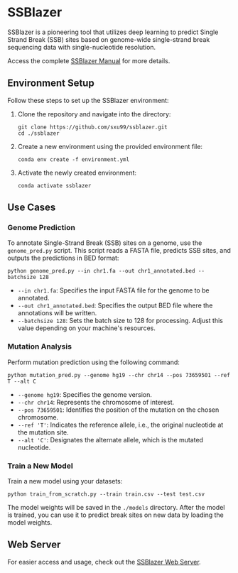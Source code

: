 # SSBlazer

SSBlazer is a pioneering tool that utilizes deep learning to predict Single Strand Break (SSB) sites based on genome-wide single-strand break sequencing data with single-nucleotide resolution. 

Access the complete [SSBlazer Manual](https://sxu99.gitbook.io/ssblazer/) for more details.

## Environment Setup

Follow these steps to set up the SSBlazer environment:

1. Clone the repository and navigate into the directory:

    ```
    git clone https://github.com/sxu99/ssblazer.git
    cd ./ssblazer
    ```

2. Create a new environment using the provided environment file:

    ```
    conda env create -f environment.yml
    ```

3. Activate the newly created environment:

    ```
    conda activate ssblazer
    ```

## Use Cases

### Genome Prediction

To annotate Single-Strand Break (SSB) sites on a genome, use the `genome_pred.py` script. This script reads a FASTA file, predicts SSB sites, and outputs the predictions in BED format:

```
python genome_pred.py --in chr1.fa --out chr1_annotated.bed --batchsize 128
```

- `--in chr1.fa`: Specifies the input FASTA file for the genome to be annotated.
- `--out chr1_annotated.bed`: Specifies the output BED file where the annotations will be written.
- `--batchsize 128`: Sets the batch size to 128 for processing. Adjust this value depending on your machine's resources.

### Mutation Analysis

Perform mutation prediction using the following command:

```
python mutation_pred.py --genome hg19 --chr chr14 --pos 73659501 --ref T --alt C
```

- `--genome hg19`: Specifies the genome version.
- `--chr chr14`: Represents the chromosome of interest.
- `--pos 73659501`: Identifies the position of the mutation on the chosen chromosome.
- `--ref 'T'`: Indicates the reference allele, i.e., the original nucleotide at the mutation site.
- `--alt 'C'`: Designates the alternate allele, which is the mutated nucleotide.

### Train a New Model

Train a new model using your datasets:

```
python train_from_scratch.py --train train.csv --test test.csv
```

The model weights will be saved in the `./models` directory. After the model is trained, you can use it to predict break sites on new data by loading the model weights.

## Web Server

For easier access and usage, check out the [SSBlazer Web Server](https://proj.cse.cuhk.edu.hk/aihlab/ssblazer/).